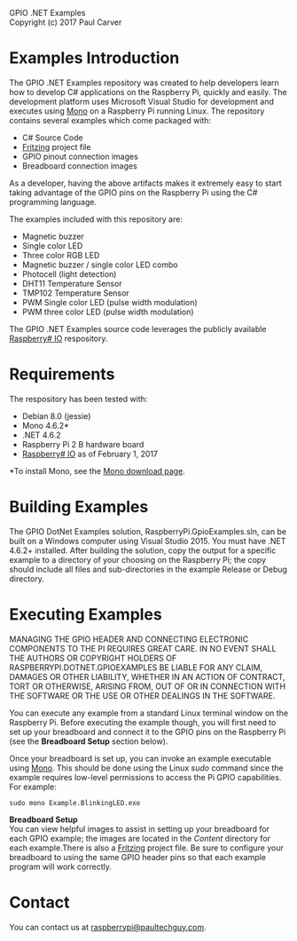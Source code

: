GPIO .NET Examples  
Copyright (c) 2017 Paul Carver

# Examples Introduction
The GPIO .NET Examples repository was created to help developers learn how to develop C# applications on the Raspberry Pi, quickly and easily.  The development platform uses Microsoft Visual Studio for development and executes using [Mono](http://www.mono-project.com/) on a Raspberry Pi running Linux. The repository contains several examples which come packaged with:
- C# Source Code
- [Fritzing](http://fritzing.org) project file
- GPIO pinout connection images
- Breadboard connection images

As a developer, having the above artifacts makes it extremely easy to start taking advantage of the GPIO pins on the Raspberry Pi using the C# programming language.

The examples included with this repository are:

* Magnetic buzzer
* Single color LED
* Three color RGB LED
* Magnetic buzzer / single color LED combo
* Photocell (light detection)
* DHT11 Temperature Sensor
* TMP102 Temperature Sensor
* PWM Single color LED (pulse width modulation)
* PWM three color LED (pulse width modulation)

The GPIO .NET Examples source code leverages the publicly available [Raspberry# IO](https://github.com/raspberry-sharp/raspberry-sharp-io) respository.

# Requirements
The respository has been tested with:

* Debian 8.0 (jessie)
* Mono 4.6.2*
* .NET 4.6.2
* Raspberry Pi 2 B hardware board
* [Raspberry# IO](https://github.com/raspberry-sharp/raspberry-sharp-io) as of February 1, 2017

*To install Mono, see the [Mono download page](http://www.mono-project.com/download/).

# Building Examples
The GPIO DotNet Examples solution, RaspberryPi.GpioExamples.sln, can be built on a Windows computer using Visual Studio 2015.  You must have .NET 4.6.2+ installed.  After building the solution, copy the output for a specific example to a directory of your choosing on the Raspberry Pi; the copy should include all files and sub-directories in the example Release or Debug directory.

# Executing Examples
MANAGING THE GPIO HEADER AND CONNECTING ELECTRONIC COMPONENTS TO THE PI REQUIRES GREAT CARE. IN NO EVENT SHALL THE AUTHORS OR COPYRIGHT HOLDERS OF RASPBERRYPI.DOTNET.GPIOEXAMPLES BE LIABLE FOR ANY CLAIM, DAMAGES OR OTHER LIABILITY, WHETHER IN AN ACTION OF CONTRACT, TORT OR OTHERWISE, ARISING FROM, OUT OF OR IN CONNECTION WITH THE SOFTWARE OR THE USE OR OTHER DEALINGS IN THE SOFTWARE.

You can execute any example from a standard Linux terminal window on the Raspberry Pi. Before executing the example though, you will first need to set up your breadboard and connect it to the GPIO pins on the Raspberry Pi (see the **Breadboard Setup** section below).

Once your breadboard is set up, you can invoke an example executable using [Mono](http://www.mono-project.com/).  This should be done using the Linux *sudo* command since the example requires low-level permissions to access the Pi GPIO capabilities. For example:

	sudo mono Example.BlinkingLED.exe

**Breadboard Setup**  
You can view helpful images to assist in setting up your breadboard for each GPIO example; the images are located in the *Content* directory for each example.There is also a [Fritzing](http://fritzing.org/) project file. Be sure to configure your breadboard to using the same GPIO header pins so that each example program will work correctly.

# Contact
You can contact us at <raspberrypi@paultechguy.com>.